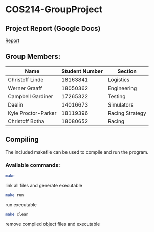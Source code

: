 # COS214-GroupProject

## Project Report (Google Docs)
[Report](https://docs.google.com/document/d/10xRMw7jx-v39a0AKoW1tJiqRDaTlT49Ts2XGdcrZ1Ig/edit?usp=sharing)

## Group Members:
| Name | Student Number | Section |
| ---------- | ---------- | --- |
| Christoff Linde | 18163841 | Logistics |
| Werner Graaff | 18050362 | Engineering |
| Campbell Gardiner | 17265322 | Testing |
| Daelin | 14016673 | Simulators |
| Kyle Proctor-Parker	| 18119396 | Racing Strategy |
| Christoff Botha | 18080652 | Racing |

## Compiling
The included makefile can be used to compile and run the program.

### Available commands:
  ```bash
  make
  ```
  link all files and generate executable

  ```bash
  make run
  ```
  run executable

  ```bash
  make clean
  ```
  remove compiled object files and executable
